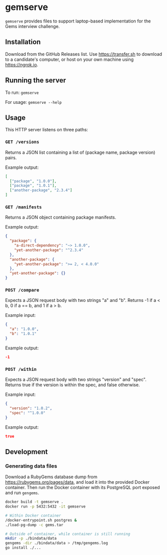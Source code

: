 # gemserve

`gemserve` provides files to support laptop-based implementation for the Gems interview challenge.

## Installation

Download from the GitHub Releases list. Use https://transfer.sh to download to a candidate's computer, or host on your own machine using https://ngrok.io.

## Running the server

To run: `gemserve`

For usage: `gemserve --help`

## Usage

This HTTP server listens on three paths:

### `GET /versions`

Returns a JSON list containing a list of (package name, package version) pairs.

Example output:

```json
[
  ["package", "1.0.0"],
  ["package", "1.0.1"],
  ["another-package", "2.3.4"]
]
```

### `GET /manifests`

Returns a JSON object containing package manifests.

Example output:

```json
{
  "package": {
    "a-direct-dependency": "~> 1.0.0",
    "yet-another-package": "^2.3.4"
  },
  "another-package": {
    "yet-another-package": ">= 2, < 4.0.0"
  },
  "yet-another-package": {}
}
```

### `POST /compare`

Expects a JSON request body with two strings "a" and "b".
Returns -1 if a < b, 0 if a == b, and 1 if a > b.

Example input:

```json
{
  "a": "1.0.0",
  "b": "1.0.1"
}
```

Example output:

```json
-1
```

### `POST /within`

Expects a JSON request body with two strings "version" and "spec". Returns
true if the version is within the spec, and false otherwise.

Example input:

```json
{
  "version": "1.0.2",
  "spec": "^1.0.0"
}
```

Example output:

```json
true
```

## Development

### Generating data files

Download a RubyGems database dump from https://rubygems.org/pages/data, and load
it into the provided Docker container. Then run the Docker container with its
PostgreSQL port exposed and run `gengems`.

```bash
docker build -t gemserve .
docker run -p 5432:5432 -it gemserve

# Within Docker container
/docker-entrypoint.sh postgres &
./load-pg-dump -c gems.tar

# Outside of container, while container is still running
mkdir -p ./bindata/data
gengems -dir ./bindata/data > /tmp/gengems.log
go install ./...
```